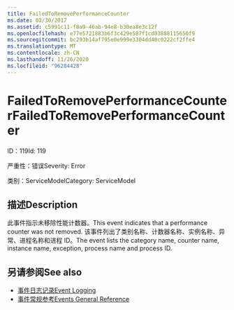 ```yaml
---
title: FailedToRemovePerformanceCounter
ms.date: 03/30/2017
ms.assetid: c5991c11-f8a9-46ab-94e8-b30ea8e3c12f
ms.openlocfilehash: e77e5721883b6f3c429e587f1cd03888115650f9
ms.sourcegitcommit: bc293b14af795e0e999e3304dd40c0222cf2ffe4
ms.translationtype: MT
ms.contentlocale: zh-CN
ms.lasthandoff: 11/26/2020
ms.locfileid: "96284428"
---
```

# <a name="failedtoremoveperformancecounter"></a><span data-ttu-id="d235d-102">FailedToRemovePerformanceCounter</span><span class="sxs-lookup"><span data-stu-id="d235d-102">FailedToRemovePerformanceCounter</span></span>

<span data-ttu-id="d235d-103">ID：119</span><span class="sxs-lookup"><span data-stu-id="d235d-103">Id: 119</span></span>  
  
 <span data-ttu-id="d235d-104">严重性：错误</span><span class="sxs-lookup"><span data-stu-id="d235d-104">Severity: Error</span></span>  
  
 <span data-ttu-id="d235d-105">类别：ServiceModel</span><span class="sxs-lookup"><span data-stu-id="d235d-105">Category: ServiceModel</span></span>  
  
## <a name="description"></a><span data-ttu-id="d235d-106">描述</span><span class="sxs-lookup"><span data-stu-id="d235d-106">Description</span></span>  

 <span data-ttu-id="d235d-107">此事件指示未移除性能计数器。</span><span class="sxs-lookup"><span data-stu-id="d235d-107">This event indicates that a performance counter was not removed.</span></span> <span data-ttu-id="d235d-108">该事件列出了类别名称、计数器名称、实例名称、异常、进程名称和进程 ID。</span><span class="sxs-lookup"><span data-stu-id="d235d-108">The event lists the category name, counter name, instance name, exception, process name and process ID.</span></span>  
  
## <a name="see-also"></a><span data-ttu-id="d235d-109">另请参阅</span><span class="sxs-lookup"><span data-stu-id="d235d-109">See also</span></span>

- [<span data-ttu-id="d235d-110">事件日志记录</span><span class="sxs-lookup"><span data-stu-id="d235d-110">Event Logging</span></span>](index.md)
- [<span data-ttu-id="d235d-111">事件常规参考</span><span class="sxs-lookup"><span data-stu-id="d235d-111">Events General Reference</span></span>](events-general-reference.md)
